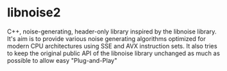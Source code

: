 libnoise2
=========

C++, noise-generating, header-only library inspired by the libnoise library. It's aim is to provide various noise generating algorithms optimized for modern CPU architectures using SSE and AVX instruction sets. It also tries to keep the original public API of the libnoise library unchanged as much as possible to allow easy "Plug-and-Play"